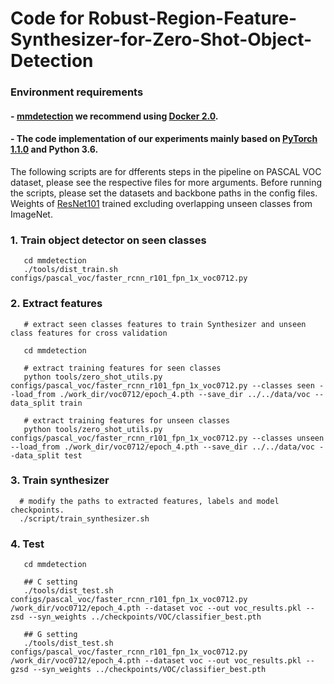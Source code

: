 # Code for Robust-Region-Feature-Synthesizer-for-Zero-Shot-Object-Detection
### Environment requirements
#### - [mmdetection](http://github.com/open-mmlab/mmdetection) we recommend using [Docker 2.0](Docker.md). 
#### - The code implementation of our experiments mainly based on [PyTorch 1.1.0](https://pytorch.org/) and Python 3.6.
The following scripts are for dfferents steps in the pipeline on PASCAL VOC dataset, please see the respective files for more arguments. Before running the scripts, please set the datasets and backbone paths in the config files. Weights of [ResNet101](https://drive.google.com/file/d/1g3UXPw-_K3na7acQGZlhjgQPjXz_FNnX/view?usp=sharing) trained excluding overlapping unseen classes from ImageNet.

### 1. Train object detector on seen classes
       cd mmdetection
       ./tools/dist_train.sh configs/pascal_voc/faster_rcnn_r101_fpn_1x_voc0712.py
 

### 2. Extract features
       # extract seen classes features to train Synthesizer and unseen class features for cross validation
       
       cd mmdetection
       
       # extract training features for seen classes
       python tools/zero_shot_utils.py configs/pascal_voc/faster_rcnn_r101_fpn_1x_voc0712.py --classes seen --load_from ./work_dir/voc0712/epoch_4.pth --save_dir ../../data/voc --data_split train
       
       # extract training features for unseen classes
       python tools/zero_shot_utils.py configs/pascal_voc/faster_rcnn_r101_fpn_1x_voc0712.py --classes unseen --load_from ./work_dir/voc0712/epoch_4.pth --save_dir ../../data/voc --data_split test
       
 ### 3. Train synthesizer
      # modify the paths to extracted features, labels and model checkpoints.
      ./script/train_synthesizer.sh
      
 ### 4. Test 
 
       cd mmdetection
       
       ## C setting
       ./tools/dist_test.sh configs/pascal_voc/faster_rcnn_r101_fpn_1x_voc0712.py /work_dir/voc0712/epoch_4.pth --dataset voc --out voc_results.pkl --zsd --syn_weights ../checkpoints/VOC/classifier_best.pth
       
       ## G setting
       ./tools/dist_test.sh configs/pascal_voc/faster_rcnn_r101_fpn_1x_voc0712.py /work_dir/voc0712/epoch_4.pth --dataset voc --out voc_results.pkl --gzsd --syn_weights ../checkpoints/VOC/classifier_best.pth
      
      
       
       
